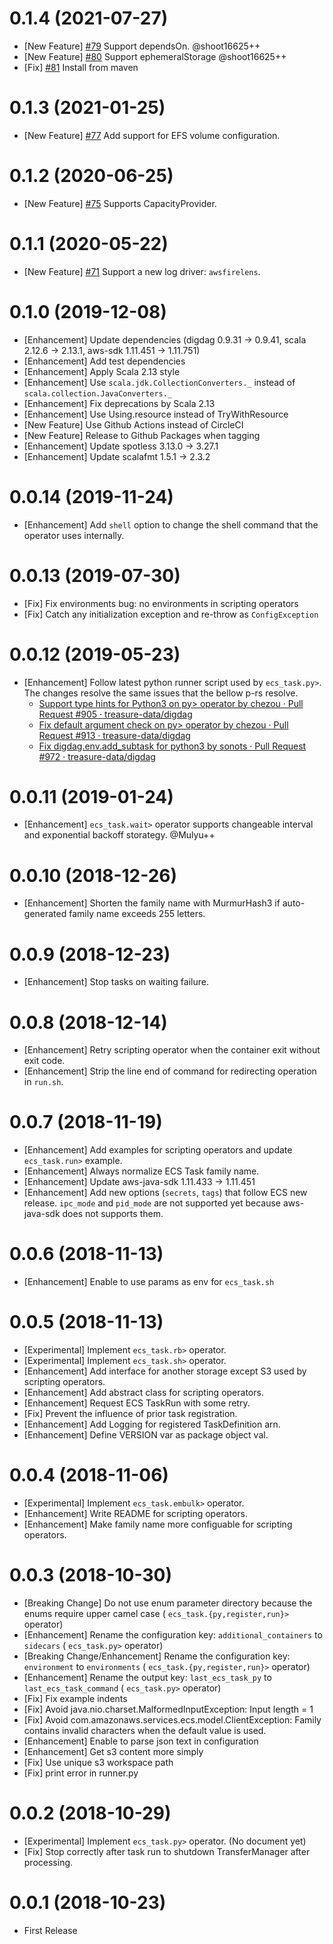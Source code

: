 0.1.4 (2021-07-27)
==================
* [New Feature] [#79](https://github.com/civitaspo/digdag-operator-ecs_task/pull/79) Support dependsOn. @shoot16625++
* [New Feature] [#80](https://github.com/civitaspo/digdag-operator-ecs_task/pull/80) Support ephemeralStorage @shoot16625++
* [Fix] [#81](https://github.com/civitaspo/digdag-operator-ecs_task/pull/81) Install from maven

0.1.3 (2021-01-25)
==================
* [New Feature] [#77](https://github.com/civitaspo/digdag-operator-ecs_task/pull/77) Add support for EFS volume configuration.

0.1.2 (2020-06-25)
==================
* [New Feature] [#75](https://github.com/civitaspo/digdag-operator-ecs_task/pull/75) Supports CapacityProvider.

0.1.1 (2020-05-22)
==================
* [New Feature] [#71](https://github.com/civitaspo/digdag-operator-ecs_task/pull/71) Support a new log driver: `awsfirelens`.

0.1.0 (2019-12-08)
==================
* [Enhancement] Update dependencies (digdag 0.9.31 -> 0.9.41, scala 2.12.6 -> 2.13.1, aws-sdk 1.11.451 -> 1.11.751)
* [Enhancement] Add test dependencies
* [Enhancement] Apply Scala 2.13 style
* [Enhancement] Use `scala.jdk.CollectionConverters._` instead of `scala.collection.JavaConverters._`
* [Enhancement] Fix deprecations by Scala 2.13
* [Enhancement] Use Using.resource instead of TryWithResource
* [New Feature] Use Github Actions instead of CircleCI
* [New Feature] Release to Github Packages when tagging
* [Enhancement] Update spotless 3.13.0 -> 3.27.1
* [Enhancement] Update scalafmt 1.5.1 -> 2.3.2

0.0.14 (2019-11-24)
===================
* [Enhancement] Add `shell` option to change the shell command that the operator uses internally.

0.0.13 (2019-07-30)
===================
* [Fix] Fix environments bug: no environments in scripting operators
* [Fix] Catch any initialization exception and re-throw as `ConfigException`

0.0.12 (2019-05-23)
===================
* [Enhancement] Follow latest python runner script used by `ecs_task.py>`. The changes resolve the same issues that the bellow p-rs resolve.
    * [Support type hints for Python3 on py> operator by chezou · Pull Request \#905 · treasure\-data/digdag](https://github.com/treasure-data/digdag/pull/905)
    * [Fix default argument check on py> operator by chezou · Pull Request \#913 · treasure\-data/digdag](https://github.com/treasure-data/digdag/pull/913)
    * [Fix digdag\.env\.add\_subtask for python3 by sonots · Pull Request \#972 · treasure\-data/digdag](https://github.com/treasure-data/digdag/pull/972)

0.0.11 (2019-01-24)
===================
* [Enhancement] `ecs_task.wait>` operator supports changeable interval and exponential backoff storategy. @Mulyu++

0.0.10 (2018-12-26)
===================
* [Enhancement] Shorten the family name with MurmurHash3 if auto-generated family name exceeds 255 letters.

0.0.9 (2018-12-23)
==================
* [Enhancement] Stop tasks on waiting failure.

0.0.8 (2018-12-14)
==================
* [Enhancement] Retry scripting operator when the container exit without exit code.
* [Enhancement] Strip the line end of command for redirecting operation in `run.sh`.

0.0.7 (2018-11-19)
==================

* [Enhancement] Add examples for scripting operators and update `ecs_task.run>` example.
* [Enhancement] Always normalize ECS Task family name.
* [Enhancement] Update aws-java-sdk 1.11.433 -> 1.11.451
* [Enhancement] Add new options (`secrets`, `tags`) that follow ECS new release. `ipc_mode` and `pid_mode` are not supported yet because aws-java-sdk does not supports them.

0.0.6 (2018-11-13)
==================

* [Enhancement] Enable to use params as env for `ecs_task.sh`

0.0.5 (2018-11-13)
==================

* [Experimental] Implement `ecs_task.rb>` operator.
* [Experimental] Implement `ecs_task.sh>` operator.
* [Enhancement] Add interface for another storage except S3 used by scripting operators.
* [Enhancement] Add abstract class for scripting operators.
* [Enhancement] Request ECS TaskRun with some retry.
* [Fix] Prevent the influence of prior task registration.
* [Enhancement] Add Logging for registered TaskDefinition arn. 
* [Enhancement] Define VERSION var as package object val.

0.0.4 (2018-11-06)
==================

* [Experimental] Implement `ecs_task.embulk>` operator.
* [Enhancement] Write README for scripting operators.
* [Enhancement] Make family name more configuable for scripting operators.

0.0.3 (2018-10-30)
==================

* [Breaking Change] Do not use enum parameter directory because the enums require upper camel case ( `ecs_task.{py,register,run}>` operator)
* [Enhancement] Rename the configuration key: `additional_containers` to `sidecars` ( `ecs_task.py>` operator)
* [Breaking Change/Enhancement] Rename the configuration key: `environment` to `environments` ( `ecs_task.{py,register,run}>` operator)
* [Enhancement] Rename the output key: `last_ecs_task_py` to `last_ecs_task_command` ( `ecs_task.py>` operator)
* [Fix] Fix example indents
* [Fix] Avoid java.nio.charset.MalformedInputException: Input length = 1
* [Fix] Avoid com.amazonaws.services.ecs.model.ClientException: Family contains invalid characters when the default value is used.
* [Enhancement] Enable to parse json text in configuration
* [Enhancement] Get s3 content more simply
* [Fix] Use unique s3 workspace path
* [Fix] print error in runner.py

0.0.2 (2018-10-29)
==================

* [Experimental] Implement `ecs_task.py>` operator. (No document yet)
* [Fix] Stop correctly after task run to shutdown TransferManager after processing.

0.0.1 (2018-10-23)
==================

* First Release
